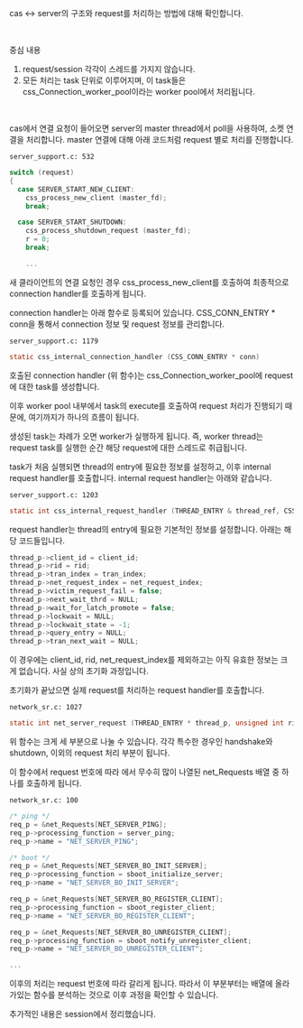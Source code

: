 cas <-> server의 구조와 request를 처리하는 방법에 대해 확인합니다.

<br/>

중심 내용
1) request/session 각각이 스레드를 가지지 않습니다.
2) 모든 처리는 task 단위로 이루어지며, 이 task들은 css_Connection_worker_pool이라는 worker pool에서 처리됩니다.

<br/>

cas에서 연결 요청이 들어오면 server의 master thread에서 poll을 사용하여, 소켓 연결을 처리합니다. master 연결에 대해 아래 코드처럼 request 별로 처리를 진행합니다.

`server_support.c: 532`
```c
switch (request)
{
  case SERVER_START_NEW_CLIENT:
    css_process_new_client (master_fd);
    break;

  case SERVER_START_SHUTDOWN:
    css_process_shutdown_request (master_fd);
    r = 0;
    break;

    ...
```

새 클라이언트의 연결 요청인 경우 css_process_new_client를 호출하여 최종적으로 connection handler를 호출하게 됩니다.

connection handler는 아래 함수로 등록되어 있습니다. CSS_CONN_ENTRY * conn을 통해서 connection 정보 및 request 정보를 관리합니다.

`server_support.c: 1179`
```c
static css_internal_connection_handler (CSS_CONN_ENTRY * conn)
```

호출된 connection handler (위 함수)는 css_Connection_worker_pool에 request에 대한 task를 생성합니다.

이후 worker pool 내부에서 task의 execute를 호출하여 request 처리가 진행되기 때문에, 여기까지가 하나의 흐름이 됩니다.

생성된 task는 차례가 오면 worker가 실행하게 됩니다. 즉, worker thread는 request task를 실행한 순간 해당 request에 대한 스레드로 취급됩니다.

task가 처음 실행되면 thread의 entry에 필요한 정보를 설정하고, 이후 internal request handler를 호출합니다. internal request handler는 아래와 같습니다.

`server_support.c: 1203`
```c
static int css_internal_request_handler (THREAD_ENTRY & thread_ref, CSS_CONN_ENTRY & conn_ref)
```

request handler는 thread의 entry에 필요한 기본적인 정보를 설정합니다. 아래는 해당 코드들입니다.
```c
thread_p->client_id = client_id;
thread_p->rid = rid;
thread_p->tran_index = tran_index;
thread_p->net_request_index = net_request_index;
thread_p->victim_request_fail = false;
thread_p->next_wait_thrd = NULL;
thread_p->wait_for_latch_promote = false;
thread_p->lockwait = NULL;
thread_p->lockwait_state = -1;
thread_p->query_entry = NULL;
thread_p->tran_next_wait = NULL;
```

이 경우에는 client_id, rid, net_request_index를 제외하고는 아직 유효한 정보는 크게 없습니다. 사실 상의 초기화 과정입니다.

초기화가 끝났으면 실제 request를 처리하는 request handler를 호출합니다. 

`network_sr.c: 1027`
```c
static int net_server_request (THREAD_ENTRY * thread_p, unsigned int rid, int request, int size, char *buffer)
```

위 함수는 크게 세 부분으로 나눌 수 있습니다. 각각 특수한 경우인 handshake와 shutdown, 이외의 request 처리 부분이 됩니다.

이 함수에서 request 번호에 따라 에서 무수히 많이 나열된 net_Requests 배열 중 하나를 호출하게 됩니다.

`network_sr.c: 100`
```c
/* ping */
req_p = &net_Requests[NET_SERVER_PING];
req_p->processing_function = server_ping;
req_p->name = "NET_SERVER_PING";

/* boot */
req_p = &net_Requests[NET_SERVER_BO_INIT_SERVER];
req_p->processing_function = sboot_initialize_server;
req_p->name = "NET_SERVER_BO_INIT_SERVER";

req_p = &net_Requests[NET_SERVER_BO_REGISTER_CLIENT];
req_p->processing_function = sboot_register_client;
req_p->name = "NET_SERVER_BO_REGISTER_CLIENT";

req_p = &net_Requests[NET_SERVER_BO_UNREGISTER_CLIENT];
req_p->processing_function = sboot_notify_unregister_client;
req_p->name = "NET_SERVER_BO_UNREGISTER_CLIENT";

...
```

이후의 처리는 request 번호에 따라 갈리게 됩니다. 따라서 이 부분부터는 배열에 올라가있는 함수를 분석하는 것으로 이후 과정을 확인할 수 있습니다.

추가적인 내용은 session에서 정리했습니다.